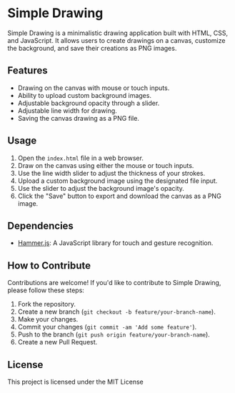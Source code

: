 # Simple Drawing

Simple Drawing is a minimalistic drawing application built with HTML, CSS, and JavaScript. It allows users to create drawings on a canvas, customize the background, and save their creations as PNG images.

## Features

- Drawing on the canvas with mouse or touch inputs.
- Ability to upload custom background images.
- Adjustable background opacity through a slider.
- Adjustable line width for drawing.
- Saving the canvas drawing as a PNG file.

## Usage

1. Open the `index.html` file in a web browser.
2. Draw on the canvas using either the mouse or touch inputs.
3. Use the line width slider to adjust the thickness of your strokes.
4. Upload a custom background image using the designated file input.
5. Use the slider to adjust the background image's opacity.
6. Click the "Save" button to export and download the canvas as a PNG image.

## Dependencies

- [Hammer.js](https://hammerjs.github.io/): A JavaScript library for touch and gesture recognition.

## How to Contribute

Contributions are welcome! If you'd like to contribute to Simple Drawing, please follow these steps:

1. Fork the repository.
2. Create a new branch (`git checkout -b feature/your-branch-name`).
3. Make your changes.
4. Commit your changes (`git commit -am 'Add some feature'`).
5. Push to the branch (`git push origin feature/your-branch-name`).
6. Create a new Pull Request.

## License

This project is licensed under the MIT License

